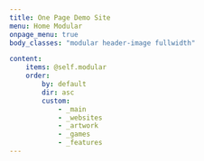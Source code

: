 ```yaml
---
title: One Page Demo Site
menu: Home Modular
onpage_menu: true
body_classes: "modular header-image fullwidth"

content:
    items: @self.modular
    order:
        by: default
        dir: asc
        custom:
        	- _main
            - _websites
            - _artwork
            - _games
            - _features
---
```



